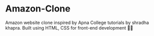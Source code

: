# Amazon-Clone
 Amazon website clone inspired by Apna College tutorials by shradha khapra. Built using HTML, CSS for front-end development 👨‍💻
